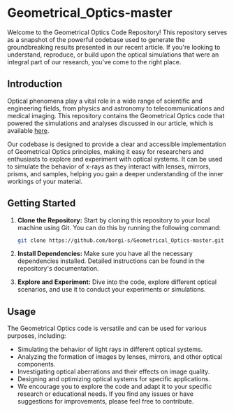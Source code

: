 # Geometrical_Optics-master

Welcome to the Geometrical Optics Code Repository! This repository serves as a snapshot of the powerful codebase used to generate the groundbreaking results presented in our recent article. If you're looking to understand, reproduce, or build upon the optical simulations that were an integral part of our research, you've come to the right place.

## Introduction
Optical phenomena play a vital role in a wide range of scientific and engineering fields, from physics and astronomy to telecommunications and medical imaging. This repository contains the Geometrical Optics code that powered the simulations and analyses discussed in our article, which is available [here](link-to-article).

Our codebase is designed to provide a clear and accessible implementation of Geometrical Optics principles, making it easy for researchers and enthusiasts to explore and experiment with optical systems. It can be used to simulate the behavior of x-rays as they interact with lenses, mirrors, prisms, and samples, helping you gain a deeper understanding of the inner workings of your material.

## Getting Started

1. **Clone the Repository:** Start by cloning this repository to your local machine using Git. You can do this by running the following command:

   ```bash
   git clone https://github.com/borgi-s/Geometrical_Optics-master.git
2. **Install Dependencies:** Make sure you have all the necessary dependencies installed. Detailed instructions can be found in the repository's documentation.

3. **Explore and Experiment:** Dive into the code, explore different optical scenarios, and use it to conduct your experiments or simulations.

## Usage
The Geometrical Optics code is versatile and can be used for various purposes, including:

- Simulating the behavior of light rays in different optical systems.
- Analyzing the formation of images by lenses, mirrors, and other optical components.
- Investigating optical aberrations and their effects on image quality.
- Designing and optimizing optical systems for specific applications.
- We encourage you to explore the code and adapt it to your specific research or educational needs. If you find any issues or have suggestions for improvements, please feel free to contribute.

